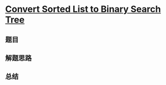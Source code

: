 # [Convert Sorted List to Binary Search Tree](https://leetcode.com/problems/convert-sorted-list-to-binary-search-tree/)

## 题目


## 解题思路


## 总结


